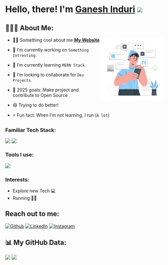 # Hello, there! I'm <a href="https://ganesh-portfolio-rho.vercel.app/" target="_blank">Ganesh Induri</a> <img src="https://media.giphy.com/media/hvRJCLFzcasrR4ia7z/giphy.gif" width="25px">

## 👨🏻‍💻 About Me:
<img width="40%" align="right" alt="Github" src="./images/self.svg" />

- 🙋‍♂️ Something cool about me **[My Website](https://ganesh-portfolio-rho.vercel.app//)**

- 🔭 I’m currently working on `Something Intresting`.

- 🌱 I’m currently learning `MERN Stack`.

- 👯 I’m looking to collaborate for `Dev Projects`.

- 🥅 2025 goals: Make project and contribute to Open Source

- 😄 Trying to do better!

- ⚡ Fun fact: When I'm not learning, I run (`A lot`)

### Familiar Tech Stack:



[![](https://skillicons.dev/icons?i=js,react,nodejs,expressjs,java,html)]()
[![](https://skillicons.dev/icons?i=css,c,aws,python,bootstrap,tailwind)]()


### Tools I use:

[![](https://skillicons.dev/icons?i=git,linux,vscode)]()

### Interests:

- Explore new Tech 💻
- Running 🏃🏻

## Reach out to me:
<p><a href="https://ganesh-portfolio-rho.vercel.app" target="_blank"><img alt="Github" src="https://img.shields.io/badge/Ganesh.web-9146FF.svg?&style=for-the-badge&logo=appveyor&logoColor=white" height="30px" /></a> <a href="https://www.linkedin.com/in/ganeshinduri9/" target="_blank"><img alt="LinkedIn" src="https://img.shields.io/badge/linkedin-%230077B5.svg?&style=for-the-badge&logo=linkedin&logoColor=white"  height="30px"/></a></a> <a href="https://www.instagram.com/induripatel" target="_blank"><img alt="Instagram" src="https://img.shields.io/badge/Instagram-E4405F?style=for-the-badge&logo=instagram&logoColor=white"  height="30px"/></a>
</p>


## 📊 My GitHub Data:
<p>
  <img height="165em" src="https://github-readme-streak-stats.herokuapp.com/?user=GaneshInduri9&show_icons=true&hide_border=true&&count_private=true&include_all_commits=true"/>  
  <img height="165em" src="https://github-readme-stats.vercel.app/api?username=GaneshInduri9&show_icons=true&hide_border=true&&count_private=true&include_all_commits=true" />
</p>

